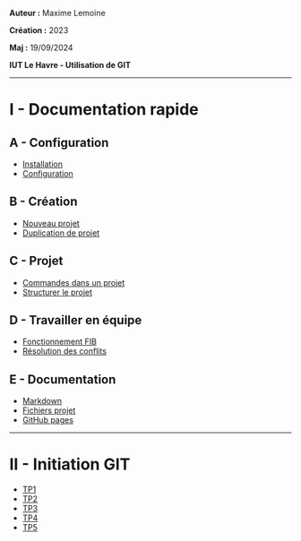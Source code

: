 **Auteur :** Maxime Lemoine

**Création :** 2023

**Maj :** 19/09/2024

**IUT Le Havre - Utilisation de GIT**

---

# I - Documentation rapide

## A - Configuration

* [Installation](Documentation/Installation.md)
* [Configuration](Documentation/ConfigurationGit.md)

## B - Création

* [Nouveau projet](Documentation/NouveauProjet.md)
* [Duplication de projet](DuplicationProjets.md)

## C - Projet

* [Commandes dans un projet](Documentation/CommandesProjet.md)
* [Structurer le projet](Documentation/StructurationProjet.md)

## D - Travailler en équipe

* [Fonctionnement FIB](Documentation/FIB.md)
* [Résolution des conflits](Documentation/Conflits.md)

## E - Documentation

* [Markdown](Documentation/Markdown.md)
* [Fichiers projet](Documentation/FichiersProjet.md)
* [GitHub pages](Documentation/GitHubPages.md)

---

# II - Initiation GIT

* [TP1](TP-exemples/TP1/README.md)
* [TP2](TP-exemples/TP2/README.md)
* [TP3](TP-exemples/TP3/README.md)
* [TP4](TP-exemples/TP4/README.md)
* [TP5](TP-exemples/TP5/README.md)
